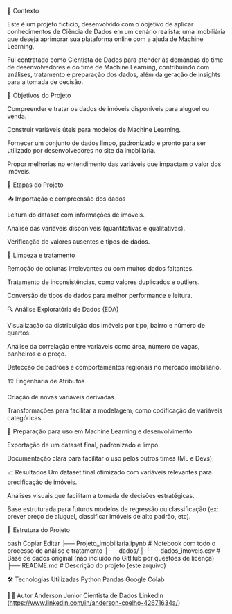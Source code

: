 🧠 Contexto

Este é um projeto fictício, desenvolvido com o objetivo de aplicar conhecimentos de Ciência de Dados em um cenário realista: uma imobiliária que deseja aprimorar sua plataforma online com a ajuda de Machine Learning.

Fui contratado como Cientista de Dados para atender às demandas do time de desenvolvedores e do time de Machine Learning, contribuindo com análises, tratamento e preparação dos dados, além da geração de insights para a tomada de decisão.

🎯 Objetivos do Projeto

Compreender e tratar os dados de imóveis disponíveis para aluguel ou venda.

Construir variáveis úteis para modelos de Machine Learning.

Fornecer um conjunto de dados limpo, padronizado e pronto para ser utilizado por desenvolvedores no site da imobiliária.

Propor melhorias no entendimento das variáveis que impactam o valor dos imóveis.

🔧 Etapas do Projeto

📥 Importação e compreensão dos dados

Leitura do dataset com informações de imóveis.

Análise das variáveis disponíveis (quantitativas e qualitativas).

Verificação de valores ausentes e tipos de dados.

🧹 Limpeza e tratamento

Remoção de colunas irrelevantes ou com muitos dados faltantes.

Tratamento de inconsistências, como valores duplicados e outliers.

Conversão de tipos de dados para melhor performance e leitura.

🔍 Análise Exploratória de Dados (EDA)

Visualização da distribuição dos imóveis por tipo, bairro e número de quartos.

Análise da correlação entre variáveis como área, número de vagas, banheiros e o preço.

Detecção de padrões e comportamentos regionais no mercado imobiliário.

🏗️ Engenharia de Atributos

Criação de novas variáveis derivadas.

Transformações para facilitar a modelagem, como codificação de variáveis categóricas.

💾 Preparação para uso em Machine Learning e desenvolvimento

Exportação de um dataset final, padronizado e limpo.

Documentação clara para facilitar o uso pelos outros times (ML e Devs).

📈 Resultados
Um dataset final otimizado com variáveis relevantes para precificação de imóveis.

Análises visuais que facilitam a tomada de decisões estratégicas.

Base estruturada para futuros modelos de regressão ou classificação (ex: prever preço de aluguel, classificar imóveis de alto padrão, etc).

📁 Estrutura do Projeto

bash
Copiar
Editar
├── Projeto_imobiliaria.ipynb       # Notebook com todo o processo de análise e tratamento
├── dados/
│   └── dados_imoveis.csv           # Base de dados original (não incluído no GitHub por questões de licença)
├── README.md                       # Descrição do projeto (este arquivo)

🛠️ Tecnologias Utilizadas
Python
Pandas
Google Colab

🧑‍💼 Autor
Anderson Junior
Cientista de Dados 
LinkedIn (https://www.linkedin.com/in/anderson-coelho-42671634a/)

